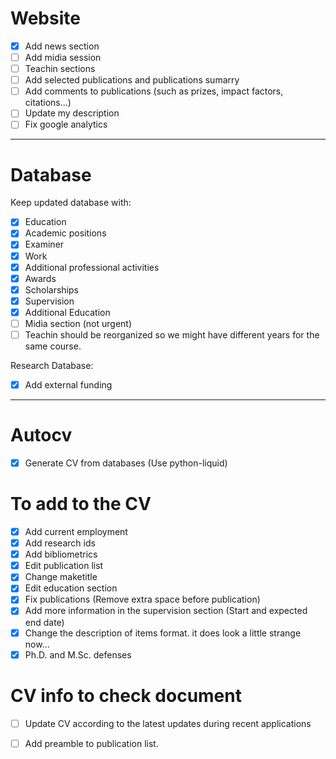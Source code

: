 # Website
- [x] Add news section
- [ ] Add midia session
- [ ] Teachin sections
- [ ] Add selected publications and publications sumarry
- [ ] Add comments to publications (such as prizes, impact factors, citations...)
- [ ] Update my description
- [ ] Fix google analytics

----
# Database
Keep updated database with:
- [x] Education
- [x] Academic positions
- [x] Examiner  
- [x] Work
- [x] Additional professional activities
- [x] Awards
- [x] Scholarships
- [x] Supervision
- [x] Additional Education
- [ ] Midia section (not urgent)
- [ ] Teachin should be reorganized so we might have different years for the same course.
  
Research Database:
- [x] Add external funding


----
# Autocv
- [x] Generate CV from databases (Use python-liquid)

# To add to the CV
- [x] Add current employment
- [x] Add research ids
- [x] Add bibliometrics
- [x] Edit publication list
- [x] Change maketitle
- [x] Edit education section
- [x] Fix publications (Remove extra space before publication)
- [x] Add more information in the supervision section 
      (Start and expected end date)
- [x] Change the description of items format. it does look a little strange now...
- [x] Ph.D. and M.Sc. defenses

# CV info to check document
- [ ] Update CV according to the latest updates during recent applications
- [ ] Add preamble to publication list.



